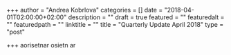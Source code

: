 +++
author = "Andrea Kobrlova"
categories = []
date = "2018-04-01T02:00:00+02:00"
description = ""
draft = true
featured = ""
featuredalt = ""
featuredpath = ""
linktitle = ""
title = "Quarterly Update April 2018"
type = "post"

+++
aorisetnar osietn ar